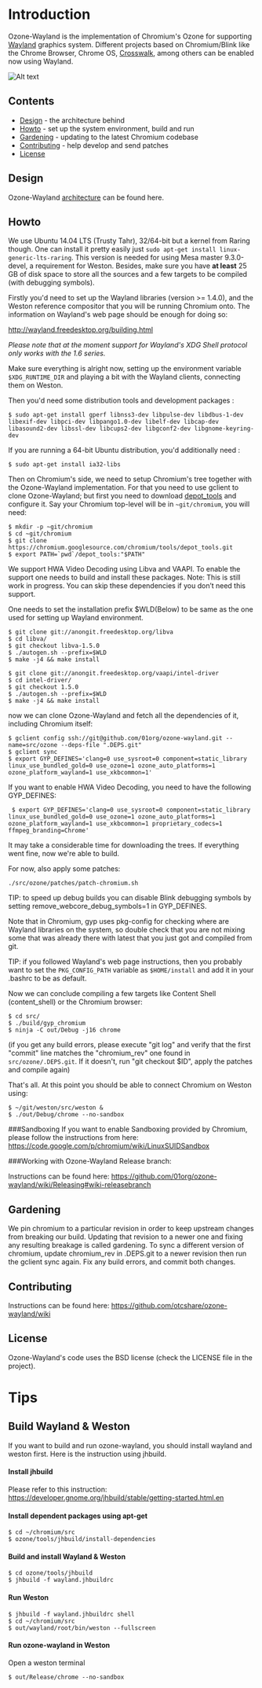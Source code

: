 # Introduction

Ozone-Wayland is the implementation of Chromium's Ozone for supporting [Wayland](http://wayland.freedesktop.org/) graphics system. Different projects based on Chromium/Blink like the Chrome Browser, Chrome OS, [Crosswalk](https://crosswalk-project.org/), among others can be enabled now using Wayland.

![Alt text](https://raw.github.com/tiagovignatti/misc/master/chromium-2013-06-07-small.png "Content Shell running on Weston")

## Contents

  - [Design](#design) - the architecture behind
  - [Howto](#howto) - set up the system environment, build and run
  - [Gardening](#gardening) - updating to the latest Chromium codebase
  - [Contributing](#contributing) - help develop and send patches
  - [License](#license)

## Design

Ozone-Wayland [architecture](https://docs.google.com/document/d/118Cmq_dedHOr4jfyVeE4jBhV7hXzhnaVCqegNMGano0/) can be found here.

## Howto

We use Ubuntu 14.04 LTS (Trusty Tahr), 32/64-bit but a kernel from Raring though. One can install it pretty easily just
`sudo apt-get install linux-generic-lts-raring`. This version is needed for using Mesa master 9.3.0-devel, a requirement for Weston. Besides, make sure you have **at least** 25 GB of disk space to store all the sources and a few targets to be compiled (with debugging symbols).

Firstly you'd need to set up the Wayland libraries (version >= 1.4.0), and the Weston reference compositor that you will be running Chromium onto. The information on Wayland's web page should be enough for doing so:

http://wayland.freedesktop.org/building.html

_Please note that at the moment support for Wayland's XDG Shell protocol only works with the 1.6 series._

Make sure everything is alright now, setting up the environment variable `$XDG_RUNTIME_DIR` and playing a bit with the Wayland clients, connecting them on Weston.

Then you'd need some distribution tools and development packages :

  ```
  $ sudo apt-get install gperf libnss3-dev libpulse-dev libdbus-1-dev libexif-dev libpci-dev libpango1.0-dev libelf-dev libcap-dev libasound2-dev libssl-dev libcups2-dev libgconf2-dev libgnome-keyring-dev
  ```

If you are running a 64-bit Ubuntu distribution, you'd additionally need :

  ```
  $ sudo apt-get install ia32-libs
  ```

Then on Chromium's side, we need to setup Chromium's tree together with the
Ozone-Wayland implementation. For that you need to use gclient to clone
Ozone-Wayland; but first you need to download
[depot\_tools](http://dev.chromium.org/developers/how-tos/install-depot-tools)
and configure it. Say your Chromium top-level will be in `~git/chromium`, you will
need:

  ```
  $ mkdir -p ~git/chromium
  $ cd ~git/chromium
  $ git clone https://chromium.googlesource.com/chromium/tools/depot_tools.git
  $ export PATH=`pwd`/depot_tools:"$PATH"
  ```

We support HWA Video Decoding using Libva and VAAPI. To enable the support one needs to build
and install these packages. Note: This is still work in progress. You can skip these dependencies if
you don’t need this support.

One needs to set the installation prefix $WLD(Below)  to be same as the one used for setting up Wayland environment.
  ```
  $ git clone git://anongit.freedesktop.org/libva
  $ cd libva/
  $ git checkout libva-1.5.0
  $ ./autogen.sh --prefix=$WLD
  $ make -j4 && make install
  ```
  ```
  $ git clone git://anongit.freedesktop.org/vaapi/intel-driver
  $ cd intel-driver/
  $ git checkout 1.5.0
  $ ./autogen.sh --prefix=$WLD
  $ make -j4 && make install
  ```
now we can clone Ozone-Wayland and fetch all the dependencies of it, including Chromium itself:

  ```
  $ gclient config ssh://git@github.com/01org/ozone-wayland.git --name=src/ozone --deps-file ".DEPS.git"
  $ gclient sync 
  $ export GYP_DEFINES='clang=0 use_sysroot=0 component=static_library linux_use_bundled_gold=0 use_ozone=1 ozone_auto_platforms=1 ozone_platform_wayland=1 use_xkbcommon=1' 
  ```
  If you want to enable HWA Video Decoding, you need to have the following GYP_DEFINES:
  ```
   $ export GYP_DEFINES='clang=0 use_sysroot=0 component=static_library linux_use_bundled_gold=0 use_ozone=1 ozone_auto_platforms=1 ozone_platform_wayland=1 use_xkbcommon=1 proprietary_codecs=1 ffmpeg_branding=Chrome'
   ```
   
It may take a considerable time for downloading the trees. If everything went
fine, now we're able to build.

For now, also apply some patches:

  ```
  ./src/ozone/patches/patch-chromium.sh
  ```

TIP: to speed up debug builds you can disable Blink debugging symbols by setting remove_webcore_debug_symbols=1 in GYP_DEFINES.

Note that in Chromium, gyp uses pkg-config for checking where are Wayland libraries on the system, so double check that you are not mixing some that was already there with latest that you just got and compiled from git.

TIP: if you followed Wayland's web page instructions, then you probably want to set the `PKG_CONFIG_PATH` variable as `$HOME/install` and add it in your .bashrc to be as default.

Now we can conclude compiling a few targets like Content Shell (content_shell) or the Chromium browser:

  ```
  $ cd src/
  $ ./build/gyp_chromium
  $ ninja -C out/Debug -j16 chrome
  ```
(if you get any build errors, please execute "git log" and verify that the first "commit" line matches the "chromium_rev" one found in `src/ozone/.DEPS.git`. If it doesn't, run "git checkout $ID", apply the patches and compile again)

That's all. At this point you should be able to connect Chromium on Weston using:

  ```
  $ ~/git/weston/src/weston &
  $ ./out/Debug/chrome --no-sandbox
  ```
###Sandboxing
If you want to enable Sandboxing provided by Chromium, please follow the instructions from here:
https://code.google.com/p/chromium/wiki/LinuxSUIDSandbox

###Working with Ozone-Wayland Release branch:

Instructions can be found here: https://github.com/01org/ozone-wayland/wiki/Releasing#wiki-releasebranch

## Gardening

We pin chromium to a particular revision in order to keep upstream changes from
breaking our build. Updating that revision to a newer one and fixing any
resulting breakage is called gardening. To sync a different version of chromium,
update chromium_rev in .DEPS.git to a newer revision then run the gclient sync
again. Fix any build errors, and commit both changes.

## Contributing

Instructions can be found here: https://github.com/otcshare/ozone-wayland/wiki

## License

Ozone-Wayland's code uses the BSD license (check the LICENSE file in the project).

# Tips
## Build Wayland & Weston
If you want to build and run ozone-wayland, you should install wayland and weston first.
Here is the instruction using jhbuild.

#### Install jhbuild
Please refer to this instruction: https://developer.gnome.org/jhbuild/stable/getting-started.html.en

#### Install dependent packages using apt-get
```
$ cd ~/chromium/src
$ ozone/tools/jhbuild/install-dependencies
```
#### Build and install Wayland & Weston
```
$ cd ozone/tools/jhbuild
$ jhbuild -f wayland.jhbuildrc
```
#### Run Weston
```
$ jhbuild -f wayland.jhbuildrc shell
$ cd ~/chromium/src
$ out/wayland/root/bin/weston --fullscreen
```
#### Run ozone-wayland in Weston
Open a weston terminal
```
$ out/Release/chrome --no-sandbox
```
